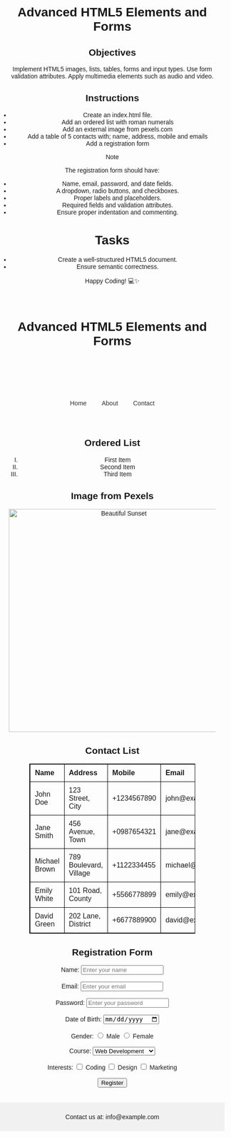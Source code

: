 # Advanced HTML5 Elements and Forms

## Objectives
Implement HTML5 images, lists, tables, forms and input types.
Use form validation attributes.
Apply multimedia elements such as audio and video.

## Instructions

- Create an index.html file.
- Add an ordered list with roman numerals
- Add an external image from pexels.com
- Add a table of 5 contacts with; name, address, mobile and emails
- Add a registration form

>[!NOTE]
>  The registration form should have:
>- Name, email, password, and date fields.
>- A dropdown, radio buttons, and checkboxes.
>- Proper labels and placeholders.
>- Required fields and validation attributes.
>- Ensure proper indentation and commenting.
 
# Tasks
- Create a well-structured HTML5 document.
- Ensure semantic correctness.

Happy Coding! 💻✨





<!DOCTYPE html>
<html lang="en">
<head>
    <meta charset="UTF-8">
    <meta name="viewport" content="width=device-width, initial-scale=1.0">
    <title>Advanced HTML5 Elements and Forms</title>
    <style>
        body {
            font-family: Arial, sans-serif;
            margin: 0;
            padding: 0;
            text-align: center;
        }
        header, nav, main, footer {
            padding: 20px;
        }
        nav a {
            margin: 0 15px;
            text-decoration: none;
            color: #333;
        }
        footer {
            background: #f1f1f1;
            padding: 10px;
        }
        table {
            width: 80%;
            margin: auto;
            border-collapse: collapse;
        }
        table, th, td {
            border: 1px solid black;
        }
        th, td {
            padding: 10px;
            text-align: left;
        }
    </style>
</head>
<body>
    <header>
        <h1>Advanced HTML5 Elements and Forms</h1>
    </header>
    <nav>
        <a href="#home">Home</a>
        <a href="#about">About</a>
        <a href="#contact">Contact</a>
    </nav>
    <main>
        <!-- Ordered List with Roman Numerals -->
        <section>
            <h2>Ordered List</h2>
            <ol type="I">
                <li>First Item</li>
                <li>Second Item</li>
                <li>Third Item</li>
            </ol>
        </section>
        <section>
            <h2>Image from Pexels</h2>
            <img src="https://www.pexels.com/photo/beautiful-sunset-123456/" alt="Beautiful Sunset" width="500">
        </section>
        <section>
            <h2>Contact List</h2>
            <table>
                <tr>
                    <th>Name</th>
                    <th>Address</th>
                    <th>Mobile</th>
                    <th>Email</th>
                </tr>
                <tr>
                    <td>John Doe</td>
                    <td>123 Street, City</td>
                    <td>+1234567890</td>
                    <td>john@example.com</td>
                </tr>
                <tr>
                    <td>Jane Smith</td>
                    <td>456 Avenue, Town</td>
                    <td>+0987654321</td>
                    <td>jane@example.com</td>
                </tr>
                <tr>
                    <td>Michael Brown</td>
                    <td>789 Boulevard, Village</td>
                    <td>+1122334455</td>
                    <td>michael@example.com</td>
                </tr>
                <tr>
                    <td>Emily White</td>
                    <td>101 Road, County</td>
                    <td>+5566778899</td>
                    <td>emily@example.com</td>
                </tr>
                <tr>
                    <td>David Green</td>
                    <td>202 Lane, District</td>
                    <td>+6677889900</td>
                    <td>david@example.com</td>
                </tr>
            </table>
        </section>
        <section>
            <h2>Registration Form</h2>
            <form>
                <label for="name">Name:</label>
                <input type="text" id="name" name="name" placeholder="Enter your name" required><br><br>
                <label for="email">Email:</label>
                <input type="email" id="email" name="email" placeholder="Enter your email" required><br><br>
                <label for="password">Password:</label>
                <input type="password" id="password" name="password" placeholder="Enter your password" required><br><br>
                <label for="dob">Date of Birth:</label>
                <input type="date" id="dob" name="dob" required><br><br>
                <label for="gender">Gender:</label>
                <input type="radio" id="male" name="gender" value="male"> Male
                <input type="radio" id="female" name="gender" value="female"> Female<br><br>
                <label for="course">Course:</label>
                <select id="course" name="course">
                    <option value="web">Web Development</option>
                    <option value="data">Data Science</option>
                    <option value="ai">Artificial Intelligence</option>
                </select><br><br>
                <label>Interests:</label>
                <input type="checkbox" name="interest" value="coding"> Coding
                <input type="checkbox" name="interest" value="design"> Design
                <input type="checkbox" name="interest" value="marketing"> Marketing<br><br>
                <button type="submit">Register</button>
            </form>
        </section>
    </main>
    <footer>
        <p>Contact us at: info@example.com</p>
    </footer>
</body>
</html>

